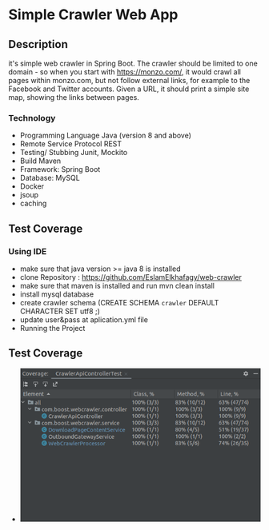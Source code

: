 # Simple Crawler Web App
## Description

it's simple web crawler in Spring Boot. The crawler should be limited to one domain - so when you start with https://monzo.com/, it would crawl all pages within monzo.com, but not follow external links, for example to the Facebook and Twitter accounts. Given a URL, it should print a simple site map, showing the links between pages.

 
 ### Technology
* Programming Language Java (version 8 and above)
* Remote Service Protocol REST
* Testing/ Stubbing Junit, Mockito
* Build Maven
* Framework: Spring Boot
* Database: MySQL
* Docker
* jsoup
* caching

	
## Test Coverage

### Using IDE
* make sure that java version >= java 8 is installed
* clone Repository : https://github.com/EslamElkhafagy/web-crawler
* make sure that maven is installed and run mvn clean install
* install mysql database
* create crawler schema (CREATE SCHEMA `crawler` DEFAULT CHARACTER SET utf8 ;) 
* update user&pass at aplication.yml file
* Running the Project

## Test Coverage

* ![alt text](https://github.com/EslamElkhafagy/web-crawler/blob/main/test-coverage.png?raw=true)
